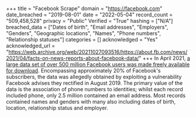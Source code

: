 +++
title = "Facebook Scrape"
domain = "https://facebook.com"
date_breached = "2019-08-01"
date = "2022-05-04"
record_count = "509,458,528"
privacy = "Public"
Verified = "True"
hashing = ["N/A"]
breached_data = ["Dates of birth", "Email addresses", "Employers", "Genders", "Geographic locations", "Names", "Phone numbers", "Relationship statuses"]
categories = []
acknowledged = "Yes"
acknowledged_url = "https://web.archive.org/web/20211027093516/https://about.fb.com/news/2021/04/facts-on-news-reports-about-facebook-data/"
+++
In April 2021, <a href="https://www.bleepingcomputer.com/news/security/533-million-facebook-users-phone-numbers-leaked-on-hacker-forum/" target="_blank" rel="noopener">a large data set of over 500 million Facebook users was made freely available for download</a>. Encompassing approximately 20% of Facebook's subscribers, the data was allegedly obtained by exploiting a vulnerability Facebook advises they rectified in August 2019. The primary value of the data is the association of phone numbers to identities; whilst each record included phone, only 2.5 million contained an email address. Most records contained names and genders with many also including dates of birth, location, relationship status and employer.
